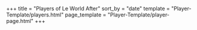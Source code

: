 +++
title = "Players of Le World After"
sort_by = "date"
template = "Player-Template/players.html"
page_template = "Player-Template/player-page.html"
+++
